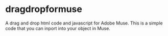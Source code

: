 # dragdropformuse
A drag and drop html code and javascript for Adobe Muse.
This is a simple code that you can inport into your object in Muse.
